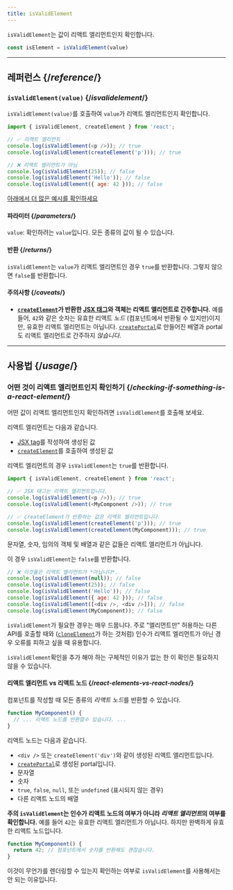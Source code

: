 ```yaml
---
title: isValidElement
---
```


<Intro>

`isValidElement`는 값이 리액트 엘리먼트인지 확인합니다.

```js
const isElement = isValidElement(value)
```

</Intro>

<InlineToc />

---

## 레퍼런스 {/*reference*/}

### `isValidElement(value)` {/*isvalidelement*/}

`isValidElement(value)`를 호출하여 `value`가 리액트 엘리먼트인지 확인합니다.

```js
import { isValidElement, createElement } from 'react';

// ✅ 리액트 엘리먼트
console.log(isValidElement(<p />)); // true
console.log(isValidElement(createElement('p'))); // true

// ❌ 리액트 엘리먼트가 아님
console.log(isValidElement(25)); // false
console.log(isValidElement('Hello')); // false
console.log(isValidElement({ age: 42 })); // false
```

[아래에서 더 많은 예시를 확인하세요](#usage)

#### 파라미터 {/*parameters*/}

`value`: 확인하려는 `value`입니다. 모든 종류의 값이 될 수 있습니다.

#### 반환 {/*returns*/}

`isValidElement`는 `value`가 리액트 엘리먼트인 경우 `true`를 반환합니다. 그렇지 않으면 `false`를 반환합니다.

#### 주의사항 {/*caveats*/}

* **[`createElement`](/reference/react/createElement)가 반환한 [JSX 태그](/learn/writing-markup-with-jsx)와 객체는 리액트 엘리먼트로 간주합니다.** 예를 들어, `42`와 같은 숫자는 유효한 리액트 *노드* (컴포넌트에서 반환될 수 있지만)이지만, 유효한 리액트 엘리먼트는 아닙니다. [`createPortal`](/reference/react-dom/createPortal)로 만들어진 배열과 portal도 리액트 엘리먼트로 간주하지 *않습니다*.

---

## 사용법 {/*usage*/}

### 어떤 것이 리액트 엘리먼트인지 확인하기 {/*checking-if-something-is-a-react-element*/}

어떤 값이 리액트 엘리먼트인지 확인하려면 `isValidElement`를 호출해 보세요.

리액트 엘리먼트는 다음과 같습니다.

- [JSX tag](/learn/writing-markup-with-jsx)를 작성하여 생성된 값
- [`createElement`](/reference/react/createElement)를 호출하여 생성된 값

리액트 엘리먼트의 경우 `isValidElement`는 `true`를 반환합니다.

```js
import { isValidElement, createElement } from 'react';

// ✅ JSX 태그는 리액트 엘리먼트입니다.
console.log(isValidElement(<p />)); // true
console.log(isValidElement(<MyComponent />)); // true

// ✅ createElement가 반환하는 값은 리액트 엘리먼트입니다.
console.log(isValidElement(createElement('p'))); // true
console.log(isValidElement(createElement(MyComponent))); // true
```

문자열, 숫자, 임의의 객체 및 배열과 같은 값들은 리액트 엘리먼트가 아닙니다.

이 경우 `isValidElement`는 `false`를 반환합니다.

```js
// ❌ 이것들은 리액트 엘리먼트가 *아닙니다*.
console.log(isValidElement(null)); // false
console.log(isValidElement(25)); // false
console.log(isValidElement('Hello')); // false
console.log(isValidElement({ age: 42 })); // false
console.log(isValidElement([<div />, <div />])); // false
console.log(isValidElement(MyComponent)); // false
```

`isValidElement`가 필요한 경우는 매우 드뭅니다. 주로 "엘리먼트만" 허용하는 다른 API를 호출할 때와 ([`cloneElement`](/reference/react/cloneElement)가 하는 것처럼) 인수가 리액트 엘리먼트가 아닌 경우 오류를 피하고 싶을 때 유용합니다.

`isValidElement`확인을 추가 해야 하는 구체적인 이유가 없는 한 이 확인은 필요하지 않을 수 있습니다.

<DeepDive>

#### 리액트 엘리먼트 vs 리액트 노드 {/*react-elements-vs-react-nodes*/}

컴포넌트를 작성할 때 모든 종류의 *리액트 노드*를 반환할 수 있습니다.

```js
function MyComponent() {
  // ... 리액트 노드를 반환할수 있습니다. ...
}
```

리액트 노드는 다음과 같습니다.
- `<div />` 또는 `createElement('div')`와 같이 생성된 리액트 엘리먼트입니다.
- [`createPortal`](/reference/react-dom/createPortal)로 생성된 portal입니다.
- 문자열
- 숫자
- `true`, `false`, `null`, 또는 `undefined` (표시되지 않는 경우)
- 다른 리액트 노드의 배열

**주의 `isValidElement`는 인수가 리액트 노드의 여부가 아니라 *리액트 엘리먼트*의 여부를 확인합니다.** 예를 들어 `42`는 유효한 리액트 엘리먼트가 아닙니다. 하지만 완벽하게 유효한 리액트 노드입니다.

```js
function MyComponent() {
  return 42; // 컴포넌트에서 숫자를 반환해도 괜찮습니다.
}
```

이것이 무언가를 렌더링할 수 있는지 확인하는 여부로 `isValidElement`를 사용해서는 안 되는 이유입니다.

</DeepDive>
